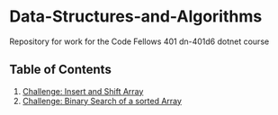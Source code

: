 # Data-Structures-and-Algorithms
Repository for work for the Code Fellows 401 dn-401d6 dotnet course

## Table of Contents

1. [Challenge: Insert and Shift Array](Challenges/arrayShift)
2. [Challenge: Binary Search of a sorted Array](Challenges/arrayBinarySearch)

